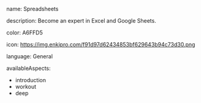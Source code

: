 name: Spreadsheets

description: Become an expert in Excel and Google Sheets.

color: A6FFD5

icon: https://img.enkipro.com/f91d97d62434853bf629643b94c73d30.png

language: General

availableAspects:
  - introduction
  - workout
  - deep

